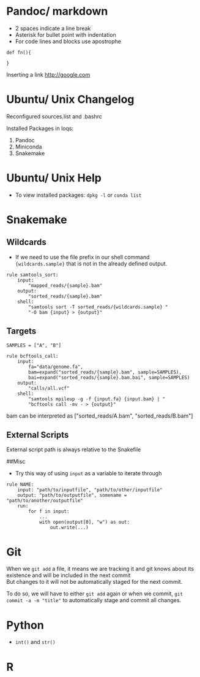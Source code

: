 # Pandoc/ markdown

* 2 spaces indicate a line break  
* Asterisk for bullet point with indentation  
* For code lines and blocks use apostrophe   

````
def fn(){

}
````

Inserting a link <http://google.com>  

# Ubuntu/ Unix Changelog 

Reconfigured sources.list and .bashrc

Installed Packages in loqs:  

1. Pandoc  
3. Miniconda  
5. Snakemake  

# Ubuntu/ Unix Help

* To view installed packages: `dpkg -l` or `conda list`  



# Snakemake

## Wildcards 

- If we need to use the file prefix in our shell command `{wildcards.sample}` that is not in the already defined output. 

````
rule samtools_sort:
    input:
        "mapped_reads/{sample}.bam"
    output:
        "sorted_reads/{sample}.bam"
    shell:
        "samtools sort -T sorted_reads/{wildcards.sample} "
        "-O bam {input} > {output}"

````

## Targets 
````
SAMPLES = ["A", "B"]

rule bcftools_call:
    input:
        fa="data/genome.fa",
        bam=expand("sorted_reads/{sample}.bam", sample=SAMPLES),
        bai=expand("sorted_reads/{sample}.bam.bai", sample=SAMPLES)
    output:
        "calls/all.vcf"
    shell:
        "samtools mpileup -g -f {input.fa} {input.bam} | "
        "bcftools call -mv - > {output}"

````
bam can be interpreted as ["sorted_reads/A.bam", "sorted_reads/B.bam"]   

## External Scripts 

External script path is always relative to the Snakefile


##Misc 
- Try this way of using `input` as a variable to iterate through 

````
rule NAME:
    input: "path/to/inputfile", "path/to/other/inputfile"
    output: "path/to/outputfile", somename = "path/to/another/outputfile"
    run:
        for f in input:
            ...
            with open(output[0], "w") as out:
                out.write(...)
````


# Git 

When we `git add` a file, it means we are tracking it and git knows about its existence and will be included in the next commit  
But changes to it will not be automatically staged for the next commit.    

To do so, we will have to either `git add` again or when we commit, `git commit -a -m "title"` to automatically stage and commit all changes.  


# Python

* `int()` and `str()` 

# R  
